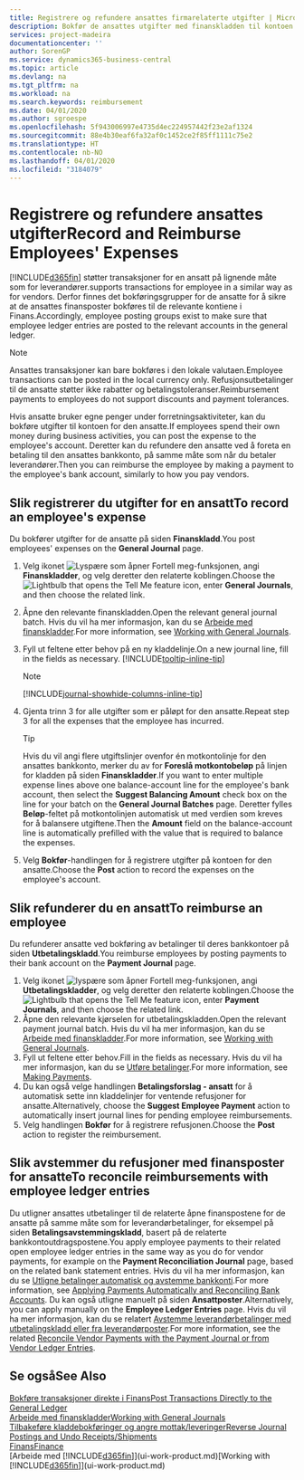 ```yaml
---
title: Registrere og refundere ansattes firmarelaterte utgifter | Microsoft-dokumentasjon
description: Bokfør de ansattes utgifter med finanskladden til kontoen for den ansatte, og bokfør senere en betaling til den ansattes bankkonto for å refundere for den firmarelaterte utgiften.
services: project-madeira
documentationcenter: ''
author: SorenGP
ms.service: dynamics365-business-central
ms.topic: article
ms.devlang: na
ms.tgt_pltfrm: na
ms.workload: na
ms.search.keywords: reimbursement
ms.date: 04/01/2020
ms.author: sgroespe
ms.openlocfilehash: 5f943006997e4735d4ec224957442f23e2af1324
ms.sourcegitcommit: 88e4b30eaf6fa32af0c1452ce2f85ff1111c75e2
ms.translationtype: HT
ms.contentlocale: nb-NO
ms.lasthandoff: 04/01/2020
ms.locfileid: "3184079"
---
```

# <a name="record-and-reimburse-employees-expenses"></a><span data-ttu-id="1170e-103">Registrere og refundere ansattes utgifter</span><span class="sxs-lookup"><span data-stu-id="1170e-103">Record and Reimburse Employees' Expenses</span></span>
[!INCLUDE[d365fin](includes/d365fin_md.md)] <span data-ttu-id="1170e-104">støtter transaksjoner for en ansatt på lignende måte som for leverandører.</span><span class="sxs-lookup"><span data-stu-id="1170e-104">supports transactions for employee in a similar way as for vendors.</span></span> <span data-ttu-id="1170e-105">Derfor finnes det bokføringsgrupper for de ansatte for å sikre at de ansattes finansposter bokføres til de relevante kontiene i Finans.</span><span class="sxs-lookup"><span data-stu-id="1170e-105">Accordingly, employee posting groups exist to make sure that employee ledger entries are posted to the relevant accounts in the general ledger.</span></span>

> [!NOTE]  
> <span data-ttu-id="1170e-106">Ansattes transaksjoner kan bare bokføres i den lokale valutaen.</span><span class="sxs-lookup"><span data-stu-id="1170e-106">Employee transactions can be posted in the local currency only.</span></span> <span data-ttu-id="1170e-107">Refusjonsutbetalinger til de ansatte støtter ikke rabatter og betalingstoleranser.</span><span class="sxs-lookup"><span data-stu-id="1170e-107">Reimbursement payments to employees do not support discounts and payment tolerances.</span></span>

<span data-ttu-id="1170e-108">Hvis ansatte bruker egne penger under forretningsaktiviteter, kan du bokføre utgifter til kontoen for den ansatte.</span><span class="sxs-lookup"><span data-stu-id="1170e-108">If employees spend their own money during business activities, you can post the expense to the employee's account.</span></span> <span data-ttu-id="1170e-109">Deretter kan du refundere den ansatte ved å foreta en betaling til den ansattes bankkonto, på samme måte som når du betaler leverandører.</span><span class="sxs-lookup"><span data-stu-id="1170e-109">Then you can reimburse the employee by making a payment to the employee's bank account, similarly to how you pay vendors.</span></span>

## <a name="to-record-an-employees-expense"></a><span data-ttu-id="1170e-110">Slik registrerer du utgifter for en ansatt</span><span class="sxs-lookup"><span data-stu-id="1170e-110">To record an employee's expense</span></span>
<span data-ttu-id="1170e-111">Du bokfører utgifter for de ansatte på siden **Finanskladd**.</span><span class="sxs-lookup"><span data-stu-id="1170e-111">You post employees' expenses on the **General Journal** page.</span></span>
1. <span data-ttu-id="1170e-112">Velg ikonet ![Lyspære som åpner Fortell meg-funksjonen](media/ui-search/search_small.png "Fortell hva du vil gjøre"), angi **Finanskladder**, og velg deretter den relaterte koblingen.</span><span class="sxs-lookup"><span data-stu-id="1170e-112">Choose the ![Lightbulb that opens the Tell Me feature](media/ui-search/search_small.png "Tell me what you want to do") icon, enter **General Journals**, and then choose the related link.</span></span>
2. <span data-ttu-id="1170e-113">Åpne den relevante finanskladden.</span><span class="sxs-lookup"><span data-stu-id="1170e-113">Open the relevant general journal batch.</span></span> <span data-ttu-id="1170e-114">Hvis du vil ha mer informasjon, kan du se [Arbeide med finanskladder](ui-work-general-journals.md).</span><span class="sxs-lookup"><span data-stu-id="1170e-114">For more information, see [Working with General Journals](ui-work-general-journals.md).</span></span>
3. <span data-ttu-id="1170e-115">Fyll ut feltene etter behov på en ny kladdelinje.</span><span class="sxs-lookup"><span data-stu-id="1170e-115">On a new journal line, fill in the fields as necessary.</span></span> [!INCLUDE[tooltip-inline-tip](includes/tooltip-inline-tip_md.md)]    

    > [!NOTE]
    > [!INCLUDE[journal-showhide-columns-inline-tip](includes/journal-showhide-columns-inline-tip.md)]
4. <span data-ttu-id="1170e-116">Gjenta trinn 3 for alle utgifter som er påløpt for den ansatte.</span><span class="sxs-lookup"><span data-stu-id="1170e-116">Repeat step 3 for all the expenses that the employee has incurred.</span></span>

    > [!TIP]  
    > <span data-ttu-id="1170e-117">Hvis du vil angi flere utgiftslinjer ovenfor én motkontolinje for den ansattes bankkonto, merker du av for **Foreslå motkontobeløp** på linjen for kladden på siden **Finanskladder**.</span><span class="sxs-lookup"><span data-stu-id="1170e-117">If you want to enter multiple expense lines above one balance-account line for the employee's bank account, then select the **Suggest Balancing Amount** check box on the line for your batch on the **General Journal Batches** page.</span></span> <span data-ttu-id="1170e-118">Deretter fylles **Beløp**-feltet på motkontolinjen automatisk ut med verdien som kreves for å balansere utgiftene.</span><span class="sxs-lookup"><span data-stu-id="1170e-118">Then the **Amount** field on the balance-account line is automatically prefilled with the value that is required to balance the expenses.</span></span>
5. <span data-ttu-id="1170e-119">Velg **Bokfør**-handlingen for å registrere utgifter på kontoen for den ansatte.</span><span class="sxs-lookup"><span data-stu-id="1170e-119">Choose the **Post** action to record the expenses on the employee's account.</span></span>

## <a name="to-reimburse-an-employee"></a><span data-ttu-id="1170e-120">Slik refunderer du en ansatt</span><span class="sxs-lookup"><span data-stu-id="1170e-120">To reimburse an employee</span></span>
<span data-ttu-id="1170e-121">Du refunderer ansatte ved bokføring av betalinger til deres bankkontoer på siden **Utbetalingskladd**.</span><span class="sxs-lookup"><span data-stu-id="1170e-121">You reimburse employees by posting payments to their bank account on the **Payment Journal** page.</span></span>
1. <span data-ttu-id="1170e-122">Velg ikonet ![lyspære som åpner Fortell meg-funksjonen](media/ui-search/search_small.png "Fortell hva du vil gjøre"), angi **Utbetalingskladder**, og velg deretter den relaterte koblingen.</span><span class="sxs-lookup"><span data-stu-id="1170e-122">Choose the ![Lightbulb that opens the Tell Me feature](media/ui-search/search_small.png "Tell me what you want to do") icon, enter **Payment Journals**, and then choose the related link.</span></span>
2. <span data-ttu-id="1170e-123">Åpne den relevante kjørselen for utbetalingskladden.</span><span class="sxs-lookup"><span data-stu-id="1170e-123">Open the relevant payment journal batch.</span></span> <span data-ttu-id="1170e-124">Hvis du vil ha mer informasjon, kan du se [Arbeide med finanskladder](ui-work-general-journals.md).</span><span class="sxs-lookup"><span data-stu-id="1170e-124">For more information, see [Working with General Journals](ui-work-general-journals.md).</span></span>
3. <span data-ttu-id="1170e-125">Fyll ut feltene etter behov.</span><span class="sxs-lookup"><span data-stu-id="1170e-125">Fill in the fields as necessary.</span></span> <span data-ttu-id="1170e-126">Hvis du vil ha mer informasjon, kan du se [Utføre betalinger](payables-make-payments.md).</span><span class="sxs-lookup"><span data-stu-id="1170e-126">For more information, see [Making Payments](payables-make-payments.md).</span></span>
4. <span data-ttu-id="1170e-127">Du kan også velge handlingen **Betalingsforslag - ansatt** for å automatisk sette inn kladdelinjer for ventende refusjoner for ansatte.</span><span class="sxs-lookup"><span data-stu-id="1170e-127">Alternatively, choose the **Suggest Employee Payment** action to automatically insert journal lines for pending employee reimbursements.</span></span>
5. <span data-ttu-id="1170e-128">Velg handlingen **Bokfør** for å registrere refusjonen.</span><span class="sxs-lookup"><span data-stu-id="1170e-128">Choose the **Post** action to register the reimbursement.</span></span>  

## <a name="to-reconcile-reimbursements-with-employee-ledger-entries"></a><span data-ttu-id="1170e-129">Slik avstemmer du refusjoner med finansposter for ansatte</span><span class="sxs-lookup"><span data-stu-id="1170e-129">To reconcile reimbursements with employee ledger entries</span></span>
<span data-ttu-id="1170e-130">Du utligner ansattes utbetalinger til de relaterte åpne finanspostene for de ansatte på samme måte som for leverandørbetalinger, for eksempel på siden **Betalingsavstemmingskladd**, basert på de relaterte bankkontoutdragspostene.</span><span class="sxs-lookup"><span data-stu-id="1170e-130">You apply employee payments to their related open employee ledger entries in the same way as you do for vendor payments, for example on the **Payment Reconciliation Journal** page, based on the related bank statement entries.</span></span> <span data-ttu-id="1170e-131">Hvis du vil ha mer informasjon, kan du se [Utligne betalinger automatisk og avstemme bankkonti](receivables-apply-payments-auto-reconcile-bank-accounts.md).</span><span class="sxs-lookup"><span data-stu-id="1170e-131">For more information, see [Applying Payments Automatically and Reconciling Bank Accounts](receivables-apply-payments-auto-reconcile-bank-accounts.md).</span></span> <span data-ttu-id="1170e-132">Du kan også utligne manuelt på siden **Ansattposter**.</span><span class="sxs-lookup"><span data-stu-id="1170e-132">Alternatively, you can apply manually on the **Employee Ledger Entries** page.</span></span> <span data-ttu-id="1170e-133">Hvis du vil ha mer informasjon, kan du se relatert [Avstemme leverandørbetalinger med utbetalingskladd eller fra leverandørposter](payables-how-apply-purchase-transactions-manually.md).</span><span class="sxs-lookup"><span data-stu-id="1170e-133">For more information, see the related [Reconcile Vendor Payments with the Payment Journal or from Vendor Ledger Entries](payables-how-apply-purchase-transactions-manually.md).</span></span>  

## <a name="see-also"></a><span data-ttu-id="1170e-134">Se også</span><span class="sxs-lookup"><span data-stu-id="1170e-134">See Also</span></span>
[<span data-ttu-id="1170e-135">Bokføre transaksjoner direkte i Finans</span><span class="sxs-lookup"><span data-stu-id="1170e-135">Post Transactions Directly to the General Ledger</span></span>](finance-how-post-transactions-directly.md)  
[<span data-ttu-id="1170e-136">Arbeide med finanskladder</span><span class="sxs-lookup"><span data-stu-id="1170e-136">Working with General Journals</span></span>](ui-work-general-journals.md)  
[<span data-ttu-id="1170e-137">Tilbakeføre kladdebokføringer og angre mottak/leveringer</span><span class="sxs-lookup"><span data-stu-id="1170e-137">Reverse Journal Postings and Undo Receipts/Shipments</span></span>](finance-how-reverse-journal-posting.md)  
[<span data-ttu-id="1170e-138">Finans</span><span class="sxs-lookup"><span data-stu-id="1170e-138">Finance</span></span>](finance.md)  
<span data-ttu-id="1170e-139">[Arbeide med [!INCLUDE[d365fin](includes/d365fin_md.md)]](ui-work-product.md)</span><span class="sxs-lookup"><span data-stu-id="1170e-139">[Working with [!INCLUDE[d365fin](includes/d365fin_md.md)]](ui-work-product.md)</span></span>  
